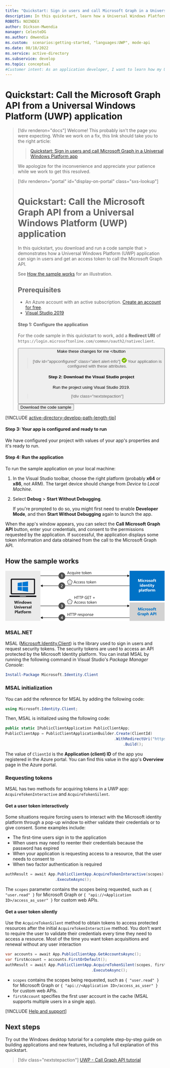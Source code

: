 ```yaml
---
title: "Quickstart: Sign in users and call Microsoft Graph in a Universal Windows Platform app"
description: In this quickstart, learn how a Universal Windows Platform (UWP) application can get an access token and call an API protected by Microsoft identity platform.
ROBOTS: NOINDEX
author: Dickson-Mwendia
manager: CelesteDG
ms.author: dmwendia
ms.custom:  scenarios:getting-started, "languages:UWP", mode-api
ms.date: 08/18/2022
ms.service: active-directory
ms.subservice: develop
ms.topic: conceptual
#Customer intent: As an application developer, I want to learn how my Universal Windows Platform (XAML) application can get an access token and call an API that's protected by the Microsoft identity platform.
---
```


# Quickstart: Call the Microsoft Graph API from a Universal Windows Platform (UWP) application

> [!div renderon="docs"]
> Welcome! This probably isn't the page you were expecting. While we work on a fix, this link should take you to the right article:
>
> > [Quickstart: Sign in users and call Microsoft Graph in a Universal Windows Platform app](quickstart-desktop-app-uwp-sign-in.md)
> 
> We apologize for the inconvenience and appreciate your patience while we work to get this resolved.

> [!div renderon="portal" id="display-on-portal" class="sxs-lookup"]
> # Quickstart: Call the Microsoft Graph API from a Universal Windows Platform (UWP) application
>
> In this quickstart, you download and run a code sample that > demonstrates how a Universal Windows Platform (UWP) application can sign in users and get an access token to call the Microsoft Graph API. 
> 
> See [How the sample works](#how-the-sample-works) for an illustration.
> 
> ## Prerequisites
> 
> * An Azure account with an active subscription. [Create an account for free](https://azure.microsoft.com/free/?WT.mc_id=A261C142F).
> * [Visual Studio 2019](https://visualstudio.microsoft.com/vs/)
> 
> #### Step 1: Configure the application
> For the code sample in this quickstart to work, add a **Redirect URI** of `https://login.microsoftonline.com/common/oauth2/nativeclient`.
>
> <button id="makechanges" class="nextstepaction configure-app-button"> Make these changes for me </button
> 
> > [!div id="appconfigured" class="alert alert-info"]
> > ![Already configured](media/quickstart-v2-uwp/green-check.png) Your application is configured with these attributes.
> 
> #### Step 2: Download the Visual Studio project
> 
> Run the project using Visual Studio 2019.
>
> > [!div  class="nextstepaction"]
> > <button id="downloadsample" class="download-sample-button">Download the code sample</button>
> 
> [!INCLUDE [active-directory-develop-path-length-tip](./includes/error-handling-and-tips/path-length-tip.md)]
> 
> 
> #### Step 3: Your app is configured and ready to run
> We have configured your project with values of your app's properties and it's ready to run.
> #### Step 4: Run the application
> 
> To run the sample application on your local machine:
> 
> 1. In the Visual Studio toolbar, choose the right platform (probably **x64** or **x86**, not ARM). The target device should change from *Device* to *Local Machine*.
> 1. Select **Debug** > **Start Without Debugging**.
>     
>     If you're prompted to do so, you might first need to enable **Developer Mode**, and then **Start Without Debugging** again to launch the app.
> 
> When the app's window appears, you can select the **Call Microsoft Graph API** button, enter your credentials, and consent to the permissions requested by the application. If successful, the application displays some token information and data obtained from the call to the Microsoft Graph API.
> 
> ## How the sample works
> 
> ![Shows how the sample app generated by this quickstart works](media/quickstart-v2-uwp/uwp-intro.svg)
> 
> ### MSAL.NET
> 
> MSAL ([Microsoft.Identity.Client](https://www.nuget.org/packages/Microsoft.Identity.Client)) is the library used to sign in users and request security tokens. The security tokens are used to access an API protected by the Microsoft Identity platform. You can install MSAL by running the following command in Visual Studio's *Package Manager Console*:
> 
> ```powershell
> Install-Package Microsoft.Identity.Client
> ```
> 
> ### MSAL initialization
> 
> You can add the reference for MSAL by adding the following code:
> 
> ```csharp
> using Microsoft.Identity.Client;
> ```
> 
> Then, MSAL is initialized using the following code:
> 
> ```csharp
> public static IPublicClientApplication PublicClientApp;
> PublicClientApp = PublicClientApplicationBuilder.Create(ClientId)
>                                                 .WithRedirectUri("https://login.microsoftonline.com/common/oauth2/> nativeclient")
>                                                     .Build();
> ```
> 
> The value of `ClientId` is the **Application (client) ID** of the app you registered in the Azure portal. You can find this value in the app's **Overview** page in the Azure portal.
> 
> ### Requesting tokens
> 
> MSAL has two methods for acquiring tokens in a UWP app: `AcquireTokenInteractive` and `AcquireTokenSilent`.
> 
> #### Get a user token interactively
> 
> Some situations require forcing users to interact with the Microsoft identity platform through a pop-up window to either validate their credentials or to give consent. Some examples include:
> 
> - The first-time users sign in to the application
> - When users may need to reenter their credentials because the password has expired
> - When your application is requesting access to a resource, that the user needs to consent to
> - When two factor authentication is required
> 
> ```csharp
> authResult = await App.PublicClientApp.AcquireTokenInteractive(scopes)
>                       .ExecuteAsync();
> ```
> 
> The `scopes` parameter contains the scopes being requested, such as `{ "user.read" }` for Microsoft Graph or `{ "api://<Application ID>/access_as_user" }` for custom web APIs.
> 
> #### Get a user token silently
> 
> Use the `AcquireTokenSilent` method to obtain tokens to access protected resources after the initial `AcquireTokenInteractive` method. You don’t want to require the user to validate their credentials every time they need to access a resource. Most of the time you want token acquisitions and renewal without any user interaction
> 
> ```csharp
> var accounts = await App.PublicClientApp.GetAccountsAsync();
> var firstAccount = accounts.FirstOrDefault();
> authResult = await App.PublicClientApp.AcquireTokenSilent(scopes, firstAccount)
>                                       .ExecuteAsync();
> ```
> 
> * `scopes` contains the scopes being requested, such as `{ "user.read" }` for Microsoft Graph or `{ "api://<Application ID>/access_as_user" }` for custom web APIs.
> * `firstAccount` specifies the first user account in the cache (MSAL supports multiple users in a single app).
> 
> [!INCLUDE [Help and support](./includes/error-handling-and-tips/help-support-include.md)]
> 
> ## Next steps
> 
> Try out the Windows desktop tutorial for a complete step-by-step guide on building applications and new features, including a full explanation of this quickstart.
> 
> > [!div class="nextstepaction"]
> > [UWP - Call Graph API tutorial](tutorial-v2-windows-uwp.md)
